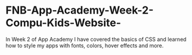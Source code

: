 # FNB-App-Academy-Week-2-Compu-Kids-Website-
In Week 2 of App Academy I have covered the basics of CSS and learned how to style my apps with fonts, colors, hover effects and more.
